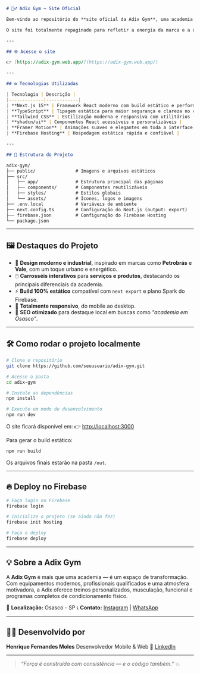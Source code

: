 ```markdown
# 🏋️‍♂️ Adix Gym — Site Oficial

Bem-vindo ao repositório do **site oficial da Adix Gym**, uma academia localizada em **Osasco - SP**, que busca unir **performance, tecnologia e design** para entregar uma experiência moderna e inspiradora aos seus alunos e visitantes.  

O site foi totalmente repaginado para refletir a energia da marca e a qualidade dos serviços oferecidos, com uma interface fluida, responsiva e de alto desempenho.

---

## 🌐 Acesse o site

👉 [https://adix-gym.web.app/](https://adix-gym.web.app/) 

---

## ⚙️ Tecnologias Utilizadas

| Tecnologia | Descrição |
|-------------|------------|
| **Next.js 15** | Framework React moderno com build estático e performance otimizada |
| **TypeScript** | Tipagem estática para maior segurança e clareza no código |
| **Tailwind CSS** | Estilização moderna e responsiva com utilitários |
| **shadcn/ui** | Componentes React acessíveis e personalizáveis |
| **Framer Motion** | Animações suaves e elegantes em toda a interface |
| **Firebase Hosting** | Hospedagem estática rápida e confiável |

---

## 🚀 Estrutura do Projeto

```
```markdown
adix-gym/
├── public/               # Imagens e arquivos estáticos
├── src/
│   ├── app/              # Estrutura principal das páginas
│   ├── components/       # Componentes reutilizáveis
│   ├── styles/           # Estilos globais
│   └── assets/           # Ícones, logos e imagens
├── .env.local            # Variáveis de ambiente
├── next.config.ts        # Configuração do Next.js (output: export)
├── firebase.json         # Configuração do Firebase Hosting
└── package.json

````

---

## 🖼️ Destaques do Projeto

- 🎨 **Design moderno e industrial**, inspirado em marcas como **Petrobrás** e **Vale**, com um toque urbano e energético.  
- 🖱️ **Carrosséis interativos** para **serviços e produtos**, destacando os principais diferenciais da academia.  
- ⚡ **Build 100% estático** compatível com `next export` e plano Spark do Firebase.  
- 📱 **Totalmente responsivo**, do mobile ao desktop.  
- 🔎 **SEO otimizado** para destaque local em buscas como *"academia em Osasco"*.  

---

## 🛠️ Como rodar o projeto localmente

```bash
# Clone o repositório
git clone https://github.com/seuusuario/adix-gym.git

# Acesse a pasta
cd adix-gym

# Instale as dependências
npm install

# Execute em modo de desenvolvimento
npm run dev
````

O site ficará disponível em:
👉 [http://localhost:3000](http://localhost:3000)

Para gerar o build estático:

```bash
npm run build
```

Os arquivos finais estarão na pasta `/out`.

---

## 🔥 Deploy no Firebase

```bash
# Faça login no Firebase
firebase login

# Inicialize o projeto (se ainda não fez)
firebase init hosting

# Faça o deploy
firebase deploy
```
---

## 💡 Sobre a Adix Gym

A **Adix Gym** é mais que uma academia — é um espaço de transformação.
Com equipamentos modernos, profissionais qualificados e uma atmosfera motivadora, a Adix oferece treinos personalizados, musculação, funcional e programas completos de condicionamento físico.

📍 **Localização:** Osasco - SP
📞 **Contato:** [Instagram](https://www.instagram.com/adixgym) | [WhatsApp](#)

---

## 🧑‍💻 Desenvolvido por

**Henrique Fernandes Moles**
Desenvolvedor Mobile & Web
🔗 [LinkedIn](https://www.linkedin.com/in/henriquemoles)

---

> *“Força é construída com consistência — e o código também.”* 💥

```
```
